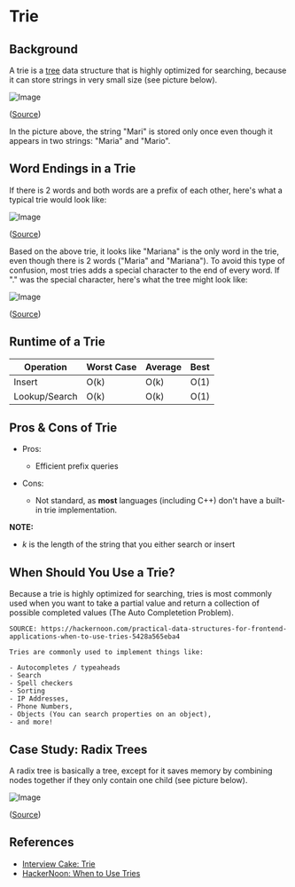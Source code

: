 # Trie

## Background

A trie is a [tree](../tree/README.md) data structure that is highly optimized for searching, because it can store strings in very small size (see picture below).

![Image](https://www.interviewcake.com/images/svgs/trie_with_three_strings.svg?bust=206)

([Source](https://www.interviewcake.com/concept/cpp/trie))

In the picture above, the string "Mari" is stored only once even though it appears in two strings: "Maria" and "Mario".

## Word Endings in a Trie

If there is 2 words and both words are a prefix of each other, here's what a typical trie would look like:

![Image](https://www.interviewcake.com/images/svgs/trie_with_two_strings.svg?bust=206)

([Source](https://www.interviewcake.com/concept/cpp/trie))

Based on the above trie, it looks like "Mariana" is the only word in the trie, even though there is 2 words ("Maria" and "Mariana"). To avoid this type of confusion, most tries adds a special character to the end of every word. If "." was the special character, here's what the tree might look like:

![Image](https://www.interviewcake.com/images/svgs/trie_with_markers.svg?bust=206)

([Source](https://www.interviewcake.com/concept/cpp/trie))

## Runtime of a Trie

| Operation     | Worst Case | Average | Best |
| ------------- | ---------- | ------- | ---- |
| Insert        | O(k)       | O(k)    | O(1) |
| Lookup/Search | O(k)       | O(k)    | O(1) |

## Pros & Cons of Trie

-   Pros:

    -   Efficient prefix queries

-   Cons:

    -   Not standard, as **most** languages (including C++) don't have a built-in trie implementation.

**NOTE:**

-   _k_ is the length of the string that you either search or insert

## When Should You Use a Trie?

Because a trie is highly optimized for searching, tries is most commonly used when you want to take a partial value and return a collection of possible completed values (The Auto Completetion Problem).

```
SOURCE: https://hackernoon.com/practical-data-structures-for-frontend-applications-when-to-use-tries-5428a565eba4

Tries are commonly used to implement things like:

- Autocompletes / typeaheads
- Search
- Spell checkers
- Sorting
- IP Addresses,
- Phone Numbers,
- Objects (You can search properties on an object),
- and more!
```

## Case Study: Radix Trees

A radix tree is basically a tree, except for it saves memory by combining nodes together if they only contain one child (see picture below).

![Image](https://www.interviewcake.com/images/svgs/radix_tree_with_three_strings.svg?bust=206)

([Source](https://www.interviewcake.com/concept/cpp/trie))

## References

-   [Interview Cake: Trie](https://www.interviewcake.com/concept/cpp/trie)
-   [HackerNoon: When to Use Tries](https://hackernoon.com/practical-data-structures-for-frontend-applications-when-to-use-tries-5428a565eba4)
